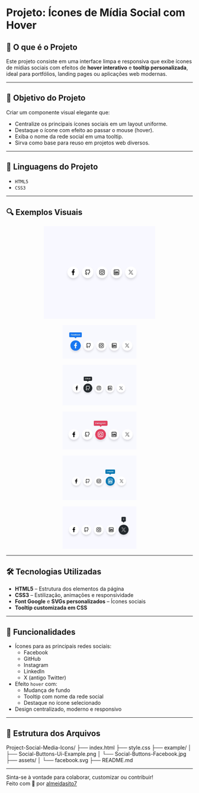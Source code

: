 # Projeto: Ícones de Mídia Social com Hover

## 📌 O que é o Projeto

Este projeto consiste em uma interface limpa e responsiva que exibe ícones de mídias sociais com efeitos de **hover interativo** e **tooltip personalizada**, ideal para portfólios, landing pages ou aplicações web modernas.

---

## 🎯 Objetivo do Projeto

Criar um componente visual elegante que:
- Centralize os principais ícones sociais em um layout uniforme.
- Destaque o ícone com efeito ao passar o mouse (hover).
- Exiba o nome da rede social em uma tooltip.
- Sirva como base para reuso em projetos web diversos.

---

## 💬 Linguagens do Projeto

- `HTML5`
- `CSS3`

---

## 🔍 Exemplos Visuais

<p align="center">
  <img src="./examples/Social-Buttons-UI-Example.png" width="300" alt="Ícones padrão" />
</p>

<p align="center">
  <img src="./examples/Social-Buttons-Facebook-Example.jpg" width="200" alt="Ícone com hover Facebook" />
</p>

<p align="center">
  <img src="./examples/Social-Buttons-Github-Example.jpg" width="200" alt="Ícone com hover GitHub" />
</p>

<p align="center">
  <img src="./examples/Social-Buttons-Instagram-Example.jpg" width="200" alt="Ícone com hover Instagram" />
</p>

<p align="center">
  <img src="./examples/Social-Buttons-LinkedIn-Example.jpg" width="200" alt="Ícone com hover LinkedIn" />
</p>

<p align="center">
  <img src="./examples/Social-Buttons-X-Example.png" width="200" alt="Ícone com hover X" />
</p>


---

## 🛠️ Tecnologias Utilizadas

- **HTML5** – Estrutura dos elementos da página
- **CSS3** – Estilização, animações e responsividade
- **Font Google** e **SVGs personalizados** – Ícones sociais
- **Tooltip customizada em CSS**

---

## 🚀 Funcionalidades

- Ícones para as principais redes sociais:
  - Facebook
  - GitHub
  - Instagram
  - LinkedIn
  - X (antigo Twitter)
- Efeito `hover` com:
  - Mudança de fundo
  - Tooltip com nome da rede social
  - Destaque no ícone selecionado
- Design centralizado, moderno e responsivo

---

## 📁 Estrutura dos Arquivos

Project-Social-Media-Icons/
├── index.html
├── style.css
├── example/
│ ├── Social-Buttons-Ui-Example.png
│ └── Social-Buttons-Facebook.jpg
├── assets/
│ └── facebook.svg
├── README.md

---

Sinta-se à vontade para colaborar, customizar ou contribuir!  
Feito com 🧠 por [almeidasito7](https://github.com/almeidasito7)
